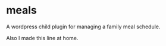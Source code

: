 # meals
A wordpress child plugin for managing a family meal schedule.

Also I made this line at home.
